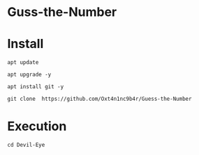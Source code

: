# Guss-the-Number 


# Install
```
apt update
```

```
apt upgrade -y 
```

``` 
apt install git -y 
```

``` 
git clone  https://github.com/Oxt4n1nc9b4r/Guess-the-Number
```

# Execution
``` 
cd Devil-Eye
```

```

